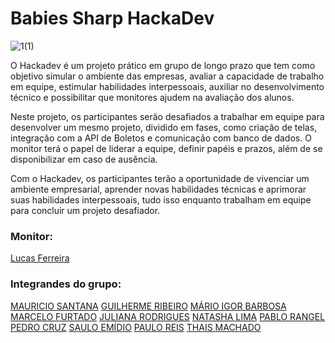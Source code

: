 # Babies Sharp HackaDev

![1(1)](https://user-images.githubusercontent.com/103146024/224352567-a8483534-61f7-42ee-954a-e2353c35edaf.png)

O Hackadev é um projeto prático em grupo de longo prazo que tem como objetivo simular o ambiente das empresas, avaliar a capacidade de trabalho em equipe, estimular habilidades interpessoais, auxiliar no desenvolvimento técnico e possibilitar que monitores ajudem na avaliação dos alunos.

Neste projeto, os participantes serão desafiados a trabalhar em equipe para desenvolver um mesmo projeto, dividido em fases, como criação de telas, integração com a API de Boletos e comunicação com banco de dados. O monitor terá o papel de liderar a equipe, definir papéis e prazos, além de se disponibilizar em caso de ausência.

Com o Hackadev, os participantes terão a oportunidade de vivenciar um ambiente empresarial, aprender novas habilidades técnicas e aprimorar suas habilidades interpessoais, tudo isso enquanto trabalham em equipe para concluir um projeto desafiador.

### Monitor:
[Lucas Ferreira](https://github.com/LKSFerreira)

### Integrandes do grupo:

[MAURICIO SANTANA](https://github.com/mauriciomuniz)
[GUILHERME RIBEIRO](https://github.com/RIBEIROSLMB)
[MÁRIO IGOR BARBOSA](https://github.com/migorking)
[MARCELO FURTADO](https://github.com/marcelof1997)
[JULIANA RODRIGUES](https://github.com/Julianacris)
[NATASHA LIMA](https://github.com/NatashaLima)
[PABLO RANGEL](https://github.com/pablorangell)
[PEDRO CRUZ](https://github.com/PedroCruz000)
[SAULO EMÍDIO](https://github.com/sauloemidio)
[PAULO REIS](https://github.com/prbn97)
[THAIS MACHADO](https://github.com/machadothais)
